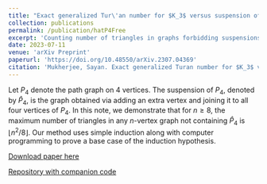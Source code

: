 ```yaml
---
title: "Exact generalized Tur\'an number for $K_3$ versus suspension of $P_4$"
collection: publications
permalink: /publication/hatP4Free
excerpt: 'Counting number of triangles in graphs forbidding suspensions of the path on 4 vertices.'
date: 2023-07-11
venue: 'arXiv Preprint'
paperurl: 'https://doi.org/10.48550/arXiv.2307.04369'
citation: 'Mukherjee, Sayan. Exact generalized Turan number for $K_3$ versus suspension of $P_4$. https://doi.org/10.48550/arXiv.2307.04369'
---
```

Let $P_4$ denote the path graph on $4$ vertices.
The suspension of $P_4$, denoted by $\widehat P_4$, is the graph obtained via adding an extra vertex and joining it to all four vertices of $P_4$.
In this note, we demonstrate that for $n\ge 8$, the maximum number of triangles in any $n$-vertex graph not containing $\widehat P_4$ is $\left\lfloor n^2/8\right\rfloor$.
Our method uses simple induction along with computer programming to prove a base case of the induction hypothesis.

[Download paper here](https://arxiv.org/pdf/2307.04369)

[Repository with companion code](https://github.com/Potla1995/hatP4Free)


